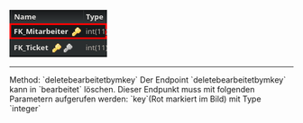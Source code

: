 ![Database Image of Table bearbeitet](../img/deletebearbeitetbymkey.png)

<hr>
Method: `deletebearbeitetbymkey`
Der Endpoint `deletebearbeitetbymkey` kann in `bearbeitet` löschen.
Dieser Endpunkt muss mit folgenden Parametern aufgerufen werden:
`key`(Rot markiert im Bild) mit Type `integer`